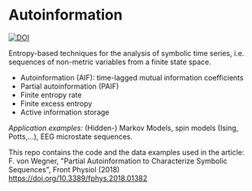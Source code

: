 # Autoinformation

[![DOI](https://zenodo.org/badge/144949147.svg)](https://zenodo.org/badge/latestdoi/144949147)

Entropy-based techniques for the analysis of symbolic time series, i.e. sequences of non-metric variables from a finite state space.
- Autoinformation (AIF): time-lagged mutual information coefficients
- Partial autoinformation (PAIF)
- Finite entropy rate
- Finite excess entropy
- Active information storage

*Application examples:* (Hidden-) Markov Models, spin models (Ising, Potts,...), EEG microstate sequences.

This repo contains the code and the data examples used in the article:  
F. von Wegner, "Partial Autoinformation to Characterize Symbolic Sequences", Front Physiol (2018)  
https://doi.org/10.3389/fphys.2018.01382

